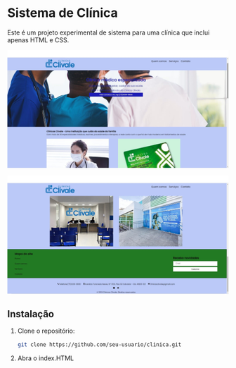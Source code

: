 # Sistema de Clínica

Este é um projeto experimental de sistema para uma clínica que inclui apenas HTML e CSS.

![Exemplo de Screenshot](imagens/exemplo2.jpeg)

![Exemplo de Screenshot](imagens/exemplo.jpeg)


## Instalação

1. Clone o repositório:

   ```bash
   git clone https://github.com/seu-usuario/clinica.git
   
2. Abra o index.HTML
